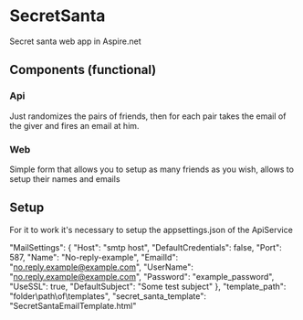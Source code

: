 # SecretSanta

Secret santa web app in Aspire.net

## Components (functional)

### Api

Just randomizes the pairs of friends, then for each pair takes the email of the giver and fires an email at him.

### Web

Simple form that allows you to setup as many friends as you wish, allows to setup their names and emails

## Setup

For it to work it's necessary to setup the appsettings.json of the ApiService

"MailSettings": {
  "Host": "smtp host",
  "DefaultCredentials": false,
  "Port": 587,
  "Name": "No-reply-example",
  "EmailId": "<no.reply.example@example.com>",
  "UserName": "<no.reply.example@example.com>",
  "Password": "example_password",
  "UseSSL": true,
  "DefaultSubject": "Some test subject"
},
"template_path": "folder\\path\\of\\templates",
"secret_santa_template": "SecretSantaEmailTemplate.html"
